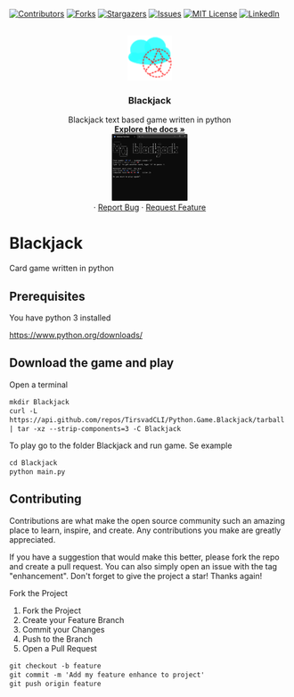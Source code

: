 [![Contributors][contributors-shield]][contributors-url]
[![Forks][forks-shield]][forks-url]
[![Stargazers][stars-shield]][stars-url]
[![Issues][issues-shield]][issues-url]
[![MIT License][license-shield]][license-url]
[![LinkedIn][linkedin-shield]][linkedin-url]


<!-- PROJECT LOGO -->
<br />
<div align="center">
  <a href="https://github.com/TirsvadCLI/Python.Game.Blackjack">
    <img src="images/logo.png" alt="Logo" width="80" height="80">
  </a>

<h3 align="center">Blackjack</h3>

  <p align="center">
    Blackjack text based game written in python
    <br />
    <a href="https://github.com/TirsvadCLI/Python.Game.Blackjack"><strong>Explore the docs »</strong></a>
    <br />
    <a href="https://github.com/TirsvadCLI/Python.Game.Blackjack/blob/main/images/screenshot01.png">
        <img src="images/screenshot01.png" alt="screenshot" height="120">
    </a>
    <br />
    ·
    <a href="https://github.com/TirsvadCLI/Python.Game.Blackjack/issues/new?labels=bug&template=bug-report---.md">Report Bug</a>
    ·
    <a href="https://github.com/TirsvadCLI/Python.Game.Blackjack/issues/new?labels=enhancement&template=feature-request---.md">Request Feature</a>
  </p>
</div>

# Blackjack

Card game written in python

## Prerequisites

You have python 3 installed

https://www.python.org/downloads/

## Download the game and play

Open a terminal

```shell
mkdir Blackjack
curl -L https://api.github.com/repos/TirsvadCLI/Python.Game.Blackjack/tarball | tar -xz --strip-components=3 -C Blackjack
```

To play go to the folder Blackjack and run game. Se example

```shell
cd Blackjack
python main.py
```

## Contributing

Contributions are what make the open source community such an amazing place to learn, inspire, and create. Any
contributions you make are greatly appreciated.

If you have a suggestion that would make this better, please fork the repo and create a pull request. You can also
simply open an issue with the tag "enhancement". Don't forget to give the project a star! Thanks again!

Fork the Project

<ol>
    <li>Fork the Project</li>
    <li>Create your Feature Branch</li>
    <li>Commit your Changes</li>
    <li>Push to the Branch</li>
    <li>Open a Pull Request</li>
</ol>

```shell
git checkout -b feature
git commit -m 'Add my feature enhance to project'
git push origin feature
```

<!-- MARKDOWN LINKS & IMAGES -->
<!-- https://www.markdownguide.org/basic-syntax/#reference-style-links -->

[contributors-shield]: https://img.shields.io/github/contributors/TirsvadCLI/Python.Game.Blackjack?style=for-the-badge

[contributors-url]: https://github.com/TirsvadCLI/Python.Game.Blackjack/graphs/contributors

[forks-shield]: https://img.shields.io/github/forks/TirsvadCLI/Python.Game.Blackjack?style=for-the-badge

[forks-url]: https://github.com/TirsvadCLI/Python.Game.Blackjack/network/members

[stars-shield]: https://img.shields.io/github/stars/TirsvadCLI/Python.Game.Blackjack?style=for-the-badge

[stars-url]: https://github.com/TirsvadCLI/Python.Game.Blackjack/stargazers

[issues-shield]: https://img.shields.io/github/issues/TirsvadCLI/Python.Game.Blackjack?style=for-the-badge

[issues-url]: https://github.com/TirsvadCLI/Python.Game.Blackjack/issues

[license-shield]: https://img.shields.io/github/license/TirsvadCLI/Python.Game.Blackjack?style=for-the-badge

[license-url]: https://github.com/TirsvadCLI/Python.Game.Blackjack/blob/master/LICENSE.txt

[linkedin-shield]: https://img.shields.io/badge/-LinkedIn-black.svg?style=for-the-badge&logo=linkedin&colorB=555

[linkedin-url]: https://www.linkedin.com/in/jens-tirsvad-nielsen-13b795b9/
